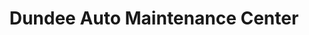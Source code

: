 ---
title: "Dundee Auto Maintenance Center"
url: /dundee/dundee-auto-maintenance-center/
shop: car repair
---